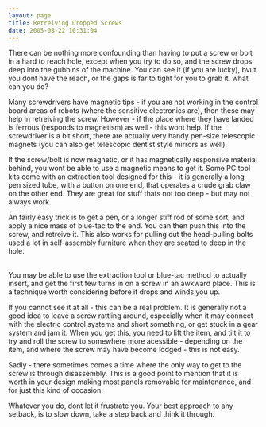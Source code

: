 ```yaml
---
layout: page
title: Retreiving Dropped Screws
date: 2005-08-22 10:31:04
---
```

<p>There can be nothing more confounding than having to put a screw or bolt in a hard to reach hole, except when you try to do so, and the screw drops deep into the gubbins of the machine. You can see it (if you are lucky), bvut you dont have the reach, or the gaps is far to tight for you to grab it. what can you do?
</p>
<p>Many screwdrivers have magnetic tips - if you are not working in the control board areas of robots (where the sensitive electronics are), then these may help in retreiving the screw. However - if the place where they have landed is ferrous (responds to magnetism) as well - this wont help. If the screwdriver is a bit short, there are actually very handy pen-size telescopic magnets (you can also get telescopic dentist style mirrors as well).
</p>
<p>If the screw/bolt is now magnetic, or it has magnetically responsive material behind, you wont be able to use a magnetic means to get it. Some PC tool kits come with an extraction tool designed for this - it is generally a long pen sized tube, with a button on one end, that operates a crude grab claw on the other end. They are great for stuff thats not too deep - but may not always work.
</p>
<p>An fairly easy trick is to get a pen, or a longer stiff rod of some sort, and apply a nice mass of blue-tac to the end. You can then push this into the screw, and retreive it. This also works for pulling out the head-pulling bolts used a lot in self-assembly furniture when they are seated to deep in the hole.
</p>

<p>
<br/>You may be able to use the extraction tool or blue-tac method to actually insert, and get the first few turns in on a screw in an awkward place. This is a technique worth considering before it drops and winds you up.
</p>
<p>If you cannot see it at all - this can be a real problem. It is generally not a good idea to leave a screw rattling around, especially when it may connect with the electric control systems and short something, or get stuck in a gear system and jam it. When you get this, you need to lift the item, and tilt it to try and roll the screw to somewhere more acessible - depending on the item, and where the screw may have become lodged - this is not easy.
</p>
<p>Sadly - there sometimes comes a time where the only way to get to the screw is through disassembly. This is a good point to mention that it is worth in your design making most panels removable for maintenance, and for just this kind of occasion.
</p>
<p>Whatever you do, dont let it frustrate you. Your best approach to any setback, is to slow down, take a step back and think it through.
</p>
